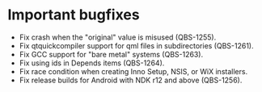 # Important bugfixes
* Fix crash when the "original" value is misused (QBS-1255).
* Fix qtquickcompiler support for qml files in subdirectories (QBS-1261).
* Fix GCC support for "bare metal" systems (QBS-1263).
* Fix using ids in Depends items (QBS-1264).
* Fix race condition when creating Inno Setup, NSIS, or WiX installers.
* Fix release builds for Android with NDK r12 and above (QBS-1256).
